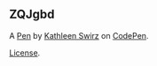 ZQJgbd
------


A [Pen](http://codepen.io/kswirz/pen/ZQJgbd) by [Kathleen Swirz](http://codepen.io/kswirz) on [CodePen](http://codepen.io/).

[License](http://codepen.io/kswirz/pen/ZQJgbd/license).